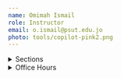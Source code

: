 ```yaml
---
name: Omimah Ismail
role: Instructor
email: o.ismail@psut.edu.jo
photo: tools/copilot-pink2.png
---
```

<details class="jtd-accordion">
  <summary>Sections</summary>
  <ul>
    <li><b>Section 4:</b> SuTuTh 10:00 AM - 11:00 AM @ <code>IT204</code></li>
    <li><b>Section 10:</b> MoWe 12:30 PM - 20:00 PM @ <code>IT203</code></li>
  </ul>
</details>

<details class="jtd-accordion">
  <summary>Office Hours</summary>
  <ul>
    <li><b>SuTuTh</b>: 11:00 AM - 12:00 PM</li>
    <li><b>MoWe</b>: 11:30 - 12:30</li>
  </ul>
</details>
